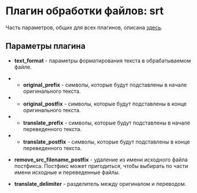 # Плагин обработки файлов: srt

Часть параметров, общих для всех плагинов, описана [здесь](../processing_files.md).

## Параметры плагина

* **text_format** - параметры форматирования текста в обрабатываемом файле.
* * **original_prefix** - символы, которые будут подставлены в начале оригинального текста.
* * **original_postfix** - символы, которые будут подставлены в конце оригинального текста.
* * **translate_prefix** - символы, которые будут подставлены в начале переведенного текста.
* * **translate_postfix** - символы, которые будут подставлены в конце переведенного текста.

* **remove_src_filename_postfix** - удаление из имени исходного файла постфикса. Постфикс может пригодиться, чтобы выбирать по части имени исходные и переведенные файлы.

* **translate_delimiter** - разделитель между оригиналом и переводом.
